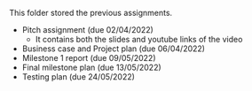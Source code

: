 This folder stored the previous assignments.

 - Pitch assignment (due 02/04/2022)
	 - It contains both the slides and youtube links of the video
 - Business case and Project plan (due 06/04/2022)
 - Milestone 1 report (due 09/05/2022)
 - Final milestone plan (due 13/05/2022)
 - Testing plan (due 24/05/2022)
	 
